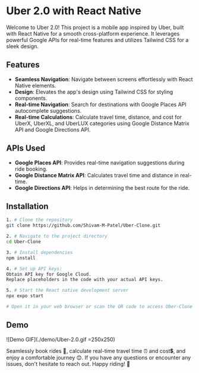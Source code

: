 # Uber 2.0 with React Native

Welcome to Uber 2.0! This project is a mobile app inspired by Uber, built with React Native for a smooth cross-platform experience. It leverages powerful Google APIs for real-time features and utilizes Tailwind CSS for a sleek design.

## Features


- **Seamless Navigation**: Navigate between screens effortlessly with React Native elements.
- **Design**: Elevates the app's design using Tailwind CSS for styling components.
- **Real-time Navigation**: Search for destinations with Google Places API autocomplete suggestions.
- **Real-time Calculations**: Calculate travel time, distance, and cost for UberX, UberXL, and UberLUX categories using Google Distance Matrix API and Google Directions API.

## APIs Used

- **Google Places API**: Provides real-time navigation suggestions during ride booking.
- **Google Distance Matrix API**: Calculates travel time and distance in real-time.
- **Google Directions API**: Helps in determining the best route for the ride.

## Installation

```bash
1. # Clone the repository
git clone https://github.com/Shivam-M-Patel/Uber-Clone.git

2. # Navigate to the project directory
cd Uber-Clone

3. # Install dependencies
npm install

4. # Set up API keys:
Obtain API key for Google Cloud.
Replace placeholders in the code with your actual API keys.

5. # Start the React native development server
npx expo start

# Open it in your web browser or scan the QR code to access Uber-Clone on expo.
```  

   
## Demo
![Demo GIF](./demo/Uber-2.0.gif =250x250)


Seamlessly book rides 🚗, calculate real-time travel time ⏰ and cost💲, and enjoy a comfortable journey 😊. If you have any questions or encounter any issues, don't hesitate to reach out. Happy riding! 🎉
